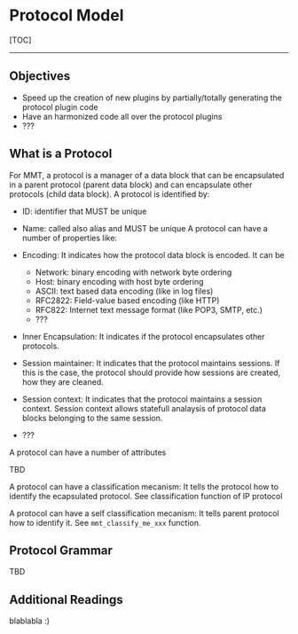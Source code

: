 # Protocol Model

[TOC]

------------------


## Objectives

  * Speed up the creation of new plugins by partially/totally generating the protocol plugin code
  * Have an harmonized code all over the protocol plugins
  * ???
## What is a Protocol

For MMT, a protocol is a manager of a data block that can be encapsulated in a parent protocol (parent data block) and can encapsulate other protocols (child data block). A protocol is identified by:

  * ID: identifier that MUST be unique
  * Name: called also alias and MUST be unique
A protocol can have a number of properties like:

  * Encoding: It indicates how the protocol data block is encoded. It can be
    * Network: binary encoding with network byte ordering
    * Host: binary encoding with host byte ordering
    * ASCII: text based data encoding (like in log files)
    * RFC2822: Field-value based encoding (like HTTP)
    * RFC822: Internet text message format (like POP3, SMTP, etc.)
    * ???
  * Inner Encapsulation: It indicates if the protocol encapsulates other protocols.
  * Session maintainer: It indicates that the protocol maintains sessions. If this is the case, the protocol should provide how sessions are created, how they are cleaned.
  * Session context: It indicates that the protocol maintains a session context. Session context allows statefull analaysis of protocol data blocks belonging to the same session.
  * ???

A protocol can have a number of attributes

TBD

A protocol can have a classification mecanism: It tells the protocol how to identify the ecapsulated protocol. See classification function of IP protocol

A protocol can have a self classification mecanism: It tells parent protocol how to identify it. See `mmt_classify_me_xxx` function.


## Protocol Grammar

TBD

## Additional Readings

blablabla :)